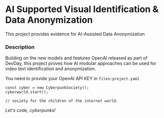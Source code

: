 # AI Supported Visual Identification & Data Anonymization
This project provides evidence for AI-Assisted Data Anonymization


### Description

Building on the new models and features OpenAI released as part of DevDay, this project proves how AI modular approaches can be used for video text identification and anonymization.

You need to provide your OpenAI API KEY in `files:project.yaml`



```
const cyber = new CyberpunkSociety();
cyberworld.start();

// society for the children of the internet world.
```

_Let's code, cyberpunks!_


